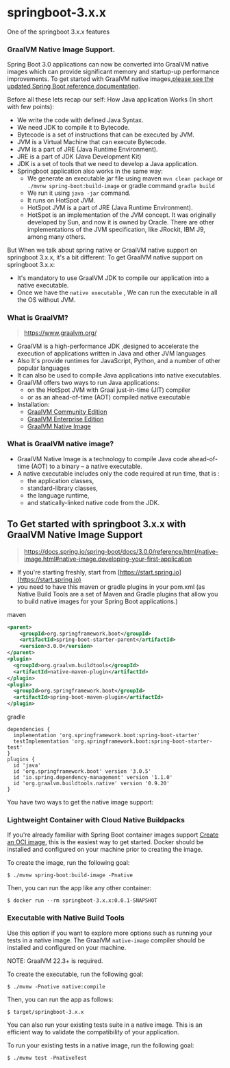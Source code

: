 # springboot-3.x.x

One of the springboot 3.x.x features
### GraalVM Native Image Support.

Spring Boot 3.0 applications can now be converted into GraalVM native images which can provide significant memory and startup-up performance improvements. 
To get started with GraalVM native images,[please see the updated Spring Boot reference documentation](https://docs.spring.io/spring-boot/docs/3.0.0/reference/html/native-image.html#native-image).

Before all these lets recap our self: How Java application Works (In short with few points):
- We write the code with defined Java Syntax.
- We need JDK to compile it to Bytecode.
- Bytecode is a set of instructions that can be executed by JVM.
- JVM is a Virtual Machine that can execute Bytecode.
- JVM is a part of JRE (Java Runtime Environment).
- JRE is a part of JDK (Java Development Kit)
- JDK is a set of tools that we need to develop a Java application. 
- Springboot application also works in the same way:
  - We generate an executable jar file using maven `mvn clean package` or `./mvnw spring-boot:build-image` or gradle command `gradle build`
  - We run it using `java -jar` command.
  - It runs on HotSpot JVM.
  - HotSpot JVM is a part of JRE (Java Runtime Environment).
  - HotSpot is an implementation of the JVM concept. It was originally developed by Sun, and now it is owned by Oracle. There are other implementations of the JVM specification, like JRockit, IBM J9, among many others.


But When we talk about spring native or GraalVM native support on springboot 3.x.x, it's a bit different:
To get GraalVM native support on springboot 3.x.x:
- It's mandatory to use GraalVM JDK to compile our application into a native executable.
- Once we have the `native executable` , We can run the executable in all the OS without JVM. 

### What is GraalVM?
> https://www.graalvm.org/
- GraalVM is a high-performance JDK ,designed to accelerate the execution of applications written in Java and other JVM languages
- Also It's provide runtimes for JavaScript, Python, and a number of other popular languages
- It can also be used to compile Java applications into native executables.
- GraalVM offers two ways to run Java applications: 
  - on the HotSpot JVM with Graal just-in-time (JIT) compiler 
  - or as an ahead-of-time (AOT) compiled native executable
- Installation:
    - [GraalVM Community Edition](https://www.graalvm.org/downloads/)
    - [GraalVM Enterprise Edition](https://www.graalvm.org/downloads/enterprise/)
    - [GraalVM Native Image](https://www.graalvm.org/reference-manual/native-image/)

### What is GraalVM native image?
- GraalVM Native Image is a technology to compile Java code ahead-of-time (AOT) to a binary – a native executable. 
- A native executable includes only the code required at run time, that is :
  - the application classes, 
  - standard-library classes, 
  - the language runtime, 
  - and statically-linked native code from the JDK.

## To Get started with springboot 3.x.x with GraalVM Native Image Support
> https://docs.spring.io/spring-boot/docs/3.0.0/reference/html/native-image.html#native-image.developing-your-first-application
- If you're starting freshly, start from [https://start.spring.io](https://start.spring.io)
- you need to have this maven or gradle plugins in your pom.xml (as Native Build Tools are a set of Maven and Gradle plugins that allow you to build native images for your Spring Boot applications.)

maven
```xml
<parent>
    <groupId>org.springframework.boot</groupId>
    <artifactId>spring-boot-starter-parent</artifactId>
    <version>3.0.0</version>
</parent>
<plugin>
  <groupId>org.graalvm.buildtools</groupId>
  <artifactId>native-maven-plugin</artifactId>
</plugin>
<plugin>
  <groupId>org.springframework.boot</groupId>
  <artifactId>spring-boot-maven-plugin</artifactId>
</plugin>
```
gradle
```shell
dependencies {
  implementation 'org.springframework.boot:spring-boot-starter'
  testImplementation 'org.springframework.boot:spring-boot-starter-test'
}
plugins {
  id 'java'
  id 'org.springframework.boot' version '3.0.5'
  id 'io.spring.dependency-management' version '1.1.0'
  id 'org.graalvm.buildtools.native' version '0.9.20'
}
```

You have two ways to get the native image support:

### Lightweight Container with Cloud Native Buildpacks
If you're already familiar with Spring Boot container images support [Create an OCI image](https://docs.spring.io/spring-boot/docs/3.0.5/maven-plugin/reference/html/#build-image), this is the easiest way to get started.
Docker should be installed and configured on your machine prior to creating the image.

To create the image, run the following goal:

```
$ ./mvnw spring-boot:build-image -Pnative
```

Then, you can run the app like any other container:

```
$ docker run --rm springboot-3.x.x:0.0.1-SNAPSHOT
```

### Executable with Native Build Tools
Use this option if you want to explore more options such as running your tests in a native image.
The GraalVM `native-image` compiler should be installed and configured on your machine.

NOTE: GraalVM 22.3+ is required.

To create the executable, run the following goal:

```
$ ./mvnw -Pnative native:compile 
```

Then, you can run the app as follows:
```
$ target/springboot-3.x.x
```

You can also run your existing tests suite in a native image.
This is an efficient way to validate the compatibility of your application.

To run your existing tests in a native image, run the following goal:

```
$ ./mvnw test -PnativeTest
```